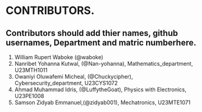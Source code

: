 # CONTRIBUTORS.
## Contributors should add thier names, github usernames, Department and matric numberhere.
<ol>
<li>William Rupert Waboke (@waboke)
<li>Nanribet Yohanna Kutwal, (@Nan-yohanna), Mathematics_department, U23MTH1011</li>
<li>Owaniyi Oluwafemi Micheal, (@Chuckycipher), Cybersecurity_department, U23CYS1072</li>

<li>Ahmad Muhammad Idris, (@LuffytheGoat), Physics with Electronics, U23PE1008</li>
<li>Samson Zidyab Emmanuel,(@zidyab001), Mechatronics, U23MTE1071</li>
